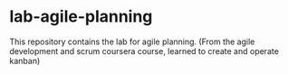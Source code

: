 # lab-agile-planning
This repository contains the lab for agile planning. (From the agile development and scrum coursera course, learned to create and operate kanban)
